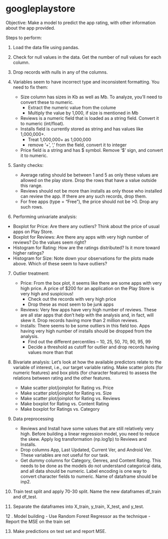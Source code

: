 # googleplaystore
Objective: Make a model to predict the app rating, with other information about the app provided.

Steps to perform:
1. Load the data file using pandas. 

2. Check for null values in the data. Get the number of null values for each column.

3. Drop records with nulls in any of the columns. 

4. Variables seem to have incorrect type and inconsistent formatting. You need to fix them: 
    - Size column has sizes in Kb as well as Mb. To analyze, you’ll need to convert these to numeric.
        - Extract the numeric value from the colume
        - Multiply the value by 1,000, if size is mentioned in Mb
    - Reviews is a numeric field that is loaded as a string field. Convert it to numeric (int/float).
    - Installs field is currently stored as string and has values like 1,000,000+. 
        - Treat 1,000,000+ as 1,000,000
        - remove ‘+’, ‘,’ from the field, convert it to integer
    - Price field is a string and has $ symbol. Remove ‘$’ sign, and convert it to numeric.

5. Sanity checks:
    - Average rating should be between 1 and 5 as only these values are allowed on the play store. Drop the rows that have a value outside this range.
    - Reviews should not be more than installs as only those who installed can review the app. If there are any such records, drop them.
    - For free apps (type = “Free”), the price should not be >0. Drop any such rows.

6. Performing univariate analysis: 
  - Boxplot for Price: Are there any outliers? Think about the price of usual apps on Play Store.
  - Boxplot for Reviews: Are there any apps with very high number of reviews? Do the values seem right?
  - Histogram for Rating: How are the ratings distributed? Is it more toward higher ratings?
  - Histogram for Size: Note down your observations for the plots made above. Which of these seem to have outliers?

 7. Outlier treatment: 
    - Price: From the box plot, it seems like there are some apps with very high price. A price of $200 for an application on the Play Store is very high and suspicious!
      - Check out the records with very high price
      - Drop these as most seem to be junk apps
    - Reviews: Very few apps have very high number of reviews. These are all star apps that don’t help with the analysis and, in fact, will skew it. Drop records having more than 2 million reviews.
    - Installs:  There seems to be some outliers in this field too. Apps having very high number of installs should be dropped from the analysis.
      - Find out the different percentiles – 10, 25, 50, 70, 90, 95, 99
      - Decide a threshold as cutoff for outlier and drop records having values more than that

8. Bivariate analysis: Let’s look at how the available predictors relate to the variable of interest, i.e., our target variable rating. Make scatter plots (for numeric features) and box plots (for character features) to assess the relations between rating and the other features.
    - Make scatter plot/joinplot for Rating vs. Price
    - Make scatter plot/joinplot for Rating vs. Size
    - Make scatter plot/joinplot for Rating vs. Reviews
    - Make boxplot for Rating vs. Content Rating
    - Make boxplot for Ratings vs. Category

9. Data preprocessing
    - Reviews and Install have some values that are still relatively very high. Before building a linear regression model, you need to reduce the skew. Apply log transformation (np.log1p) to Reviews and Installs.
    - Drop columns App, Last Updated, Current Ver, and Android Ver. These variables are not useful for our task.
    - Get dummy columns for Category, Genres, and Content Rating. This needs to be done as the models do not understand categorical data, and all data should be numeric. Label encoding is one way to convert character fields to numeric. Name of dataframe should be inp2.

10. Train test split  and apply 70-30 split. Name the new dataframes df_train and df_test.

11. Separate the dataframes into X_train, y_train, X_test, and y_test.

12 . Model building
    - Use Random Forest Regressor as the technique
    - Report the MSE on the train set

13. Make predictions on test set and report MSE.
